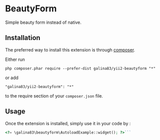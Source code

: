 BeautyForm
==========
Simple beauty form instead of native.

Installation
------------

The preferred way to install this extension is through [composer](http://getcomposer.org/download/).

Either run

```
php composer.phar require --prefer-dist galina83/yii2-beautyform "*"
```

or add

```
"galina83/yii2-beautyform": "*"
```

to the require section of your `composer.json` file.


Usage
-----

Once the extension is installed, simply use it in your code by  :

```php
<?= \galina83\beautyform\AutoloadExample::widget(); ?>```